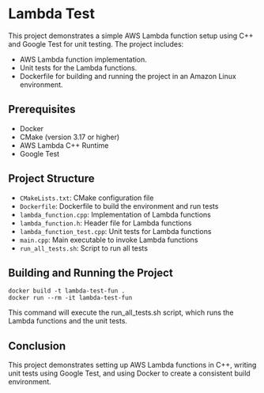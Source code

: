 # Lambda Test

This project demonstrates a simple AWS Lambda function setup using C++ and Google Test for unit testing. The project includes:
- AWS Lambda function implementation.
- Unit tests for the Lambda functions.
- Dockerfile for building and running the project in an Amazon Linux environment.

## Prerequisites

- Docker
- CMake (version 3.17 or higher)
- AWS Lambda C++ Runtime
- Google Test

## Project Structure

- `CMakeLists.txt`: CMake configuration file
- `Dockerfile`: Dockerfile to build the environment and run tests
- `lambda_function.cpp`: Implementation of Lambda functions
- `lambda_function.h`: Header file for Lambda functions
- `lambda_function_test.cpp`: Unit tests for Lambda functions
- `main.cpp`: Main executable to invoke Lambda functions
- `run_all_tests.sh`: Script to run all tests


## Building and Running the Project
```shell
docker build -t lambda-test-fun .
docker run --rm -it lambda-test-fun
```
This command will execute the run_all_tests.sh script, which runs the Lambda functions and the unit tests.


## Conclusion

This project demonstrates setting up AWS Lambda functions in C++, writing unit tests using Google Test, and using Docker to create a consistent build environment.
